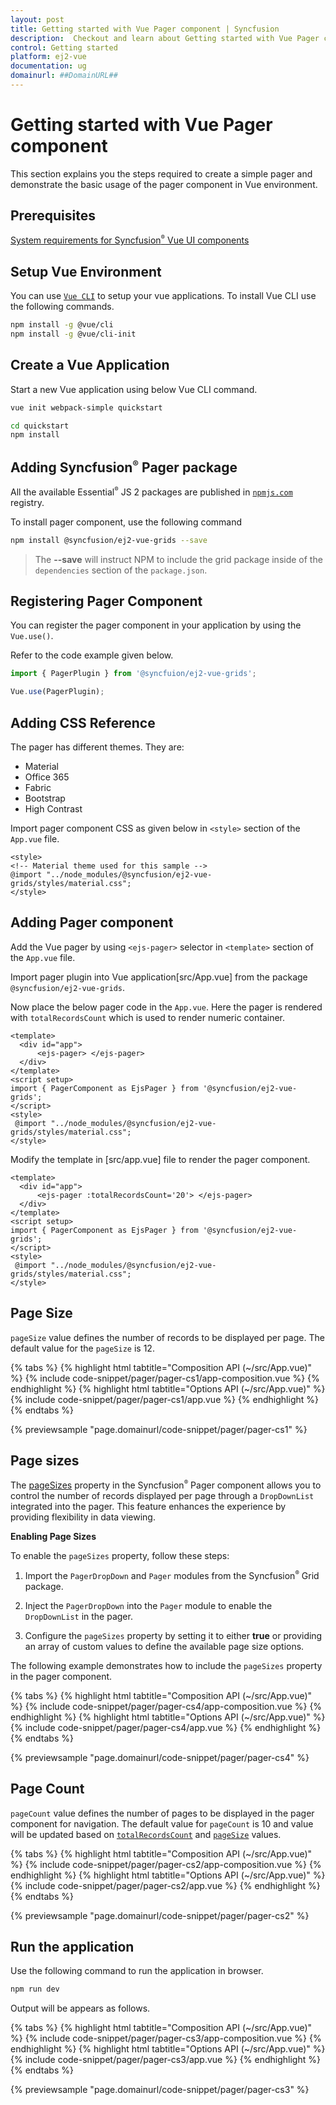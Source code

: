 ```yaml
---
layout: post
title: Getting started with Vue Pager component | Syncfusion
description:  Checkout and learn about Getting started with Vue Pager component of Syncfusion Essential JS 2 and more details.
control: Getting started 
platform: ej2-vue
documentation: ug
domainurl: ##DomainURL##
---
```


# Getting started with Vue Pager component

This section explains you the steps required to create a simple pager
and demonstrate the basic usage of the pager component in Vue environment.

## Prerequisites

[System requirements for Syncfusion<sup style="font-size:70%">&reg;</sup> Vue UI components](https://ej2.syncfusion.com/vue/documentation/system-requirements/)

## Setup Vue Environment

You can use [`Vue CLI`](https://github.com/vuejs/vue-cli) to setup your vue applications.
To install Vue CLI use the following commands.

```bash
npm install -g @vue/cli
npm install -g @vue/cli-init
```

## Create a Vue Application

Start a new Vue application using below Vue CLI command.

```bash
vue init webpack-simple quickstart

cd quickstart
npm install
```

## Adding Syncfusion<sup style="font-size:70%">&reg;</sup> Pager package

All the available Essential<sup style="font-size:70%">&reg;</sup> JS 2 packages are published in [`npmjs.com`](https://www.npmjs.com/~syncfusionorg) registry.

To install pager component, use the following command

```bash
npm install @syncfusion/ej2-vue-grids --save
```

> The **--save** will instruct NPM to include the grid package inside of the `dependencies` section of the `package.json`.

## Registering Pager Component

You can register the pager component in your application by using the `Vue.use()`.

Refer to the code example given below.

```ts
import { PagerPlugin } from '@syncfuion/ej2-vue-grids';

Vue.use(PagerPlugin);
```

## Adding CSS Reference

The pager has different themes. They are:
* Material
* Office 365
* Fabric
* Bootstrap
* High Contrast

Import pager component CSS as given below in `<style>` section of the `App.vue` file.

```
<style>
<!-- Material theme used for this sample -->
@import "../node_modules/@syncfusion/ej2-vue-grids/styles/material.css";
</style>
```

## Adding Pager component

Add the Vue pager by using `<ejs-pager>` selector in `<template>` section of the `App.vue` file.

Import pager plugin into Vue application[src/App.vue] from the package `@syncfusion/ej2-vue-grids`.

Now place the below pager code in the `App.vue`.
Here the pager is rendered with `totalRecordsCount` which is used to render numeric container.

```
<template>
  <div id="app">
      <ejs-pager> </ejs-pager>
  </div>
</template>
<script setup>
import { PagerComponent as EjsPager } from '@syncfusion/ej2-vue-grids';
</script>
<style>
 @import "../node_modules/@syncfusion/ej2-vue-grids/styles/material.css";
</style>

```

Modify the template in [src/app.vue] file to render the pager component.

```
<template>
  <div id="app">
      <ejs-pager :totalRecordsCount='20'> </ejs-pager>
  </div>
</template>
<script setup>
import { PagerComponent as EjsPager } from '@syncfusion/ej2-vue-grids';
</script>
<style>
 @import "../node_modules/@syncfusion/ej2-vue-grids/styles/material.css";
</style>
```

## Page Size

`pageSize` value defines the number of records to be displayed per page. The default value for the `pageSize` is 12.

{% tabs %}
{% highlight html tabtitle="Composition API (~/src/App.vue)" %}
{% include code-snippet/pager/pager-cs1/app-composition.vue %}
{% endhighlight %}
{% highlight html tabtitle="Options API (~/src/App.vue)" %}
{% include code-snippet/pager/pager-cs1/app.vue %}
{% endhighlight %}
{% endtabs %}
        
{% previewsample "page.domainurl/code-snippet/pager/pager-cs1" %}

## Page sizes

The [pageSizes](https://ej2.syncfusion.com/vue/documentation/api/pager/#pagesizes) property in the Syncfusion<sup style="font-size:70%">&reg;</sup> Pager component allows you to control the number of records displayed per page through a `DropDownList` integrated into the pager. This feature enhances the experience by providing flexibility in data viewing.

**Enabling Page Sizes**

To enable the `pageSizes` property, follow these steps:

1. Import the `PagerDropDown` and `Pager` modules from the Syncfusion<sup style="font-size:70%">&reg;</sup> Grid package.

2. Inject the `PagerDropDown` into the `Pager` module to enable the `DropDownList` in the pager.

3. Configure the `pageSizes` property by setting it to either **true** or providing an array of custom values to define the available page size options.

The following example demonstrates how to include the `pageSizes` property in the pager component.

{% tabs %}
{% highlight html tabtitle="Composition API (~/src/App.vue)" %}
{% include code-snippet/pager/pager-cs4/app-composition.vue %}
{% endhighlight %}
{% highlight html tabtitle="Options API (~/src/App.vue)" %}
{% include code-snippet/pager/pager-cs4/app.vue %}
{% endhighlight %}
{% endtabs %}
        
{% previewsample "page.domainurl/code-snippet/pager/pager-cs4" %}

## Page Count

`pageCount` value defines the number of pages to be displayed in the pager component for navigation.
The default value for `pageCount` is 10 and value will be updated based on [`totalRecordsCount`](https://ej2.syncfusion.com/vue/documentation/api/pager/#totalrecordscount)
and [`pageSize`](#page-size) values.

{% tabs %}
{% highlight html tabtitle="Composition API (~/src/App.vue)" %}
{% include code-snippet/pager/pager-cs2/app-composition.vue %}
{% endhighlight %}
{% highlight html tabtitle="Options API (~/src/App.vue)" %}
{% include code-snippet/pager/pager-cs2/app.vue %}
{% endhighlight %}
{% endtabs %}
        
{% previewsample "page.domainurl/code-snippet/pager/pager-cs2" %}

## Run the application

Use the following command to run the application in browser.

```javascript
npm run dev
```

Output will be appears as follows.

{% tabs %}
{% highlight html tabtitle="Composition API (~/src/App.vue)" %}
{% include code-snippet/pager/pager-cs3/app-composition.vue %}
{% endhighlight %}
{% highlight html tabtitle="Options API (~/src/App.vue)" %}
{% include code-snippet/pager/pager-cs3/app.vue %}
{% endhighlight %}
{% endtabs %}
        
{% previewsample "page.domainurl/code-snippet/pager/pager-cs3" %}